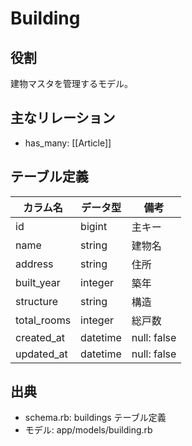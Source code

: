 # Building

## 役割
建物マスタを管理するモデル。

## 主なリレーション
- has_many: [[Article]]

## テーブル定義

| カラム名 | データ型 | 備考 |
|---|---|---|
| id | bigint | 主キー |
| name | string | 建物名 |
| address | string | 住所 |
| built_year | integer | 築年 |
| structure | string | 構造 |
| total_rooms | integer | 総戸数 |
| created_at | datetime | null: false |
| updated_at | datetime | null: false |

## 出典
- schema.rb: buildings テーブル定義
- モデル: app/models/building.rb 